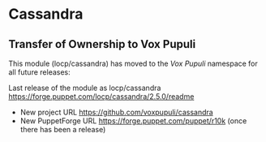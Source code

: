 # Cassandra

## Transfer of Ownership to Vox Pupuli

This module (locp/cassandra) has moved to the *Vox Pupuli* namespace for all future releases:

Last release of the module as locp/cassandra https://forge.puppet.com/locp/cassandra/2.5.0/readme

* New project URL https://github.com/voxpupuli/cassandra
* New PuppetForge URL https://forge.puppet.com/puppet/r10k (once there has been a release)
